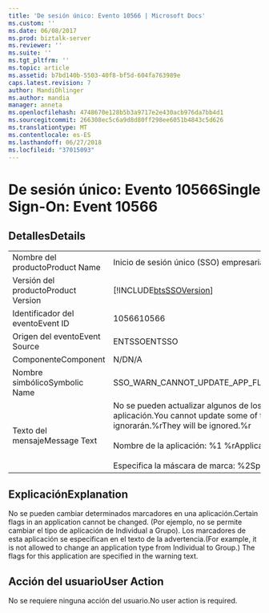```yaml
---
title: 'De sesión único: Evento 10566 | Microsoft Docs'
ms.custom: ''
ms.date: 06/08/2017
ms.prod: biztalk-server
ms.reviewer: ''
ms.suite: ''
ms.tgt_pltfrm: ''
ms.topic: article
ms.assetid: b7bd140b-5503-40f8-bf5d-604fa763989e
caps.latest.revision: 7
author: MandiOhlinger
ms.author: mandia
manager: anneta
ms.openlocfilehash: 4748670e128b5b3a9717e2e430acb976da7bb4d1
ms.sourcegitcommit: 266308ec5c6a9d8d80ff298ee6051b4843c5d626
ms.translationtype: MT
ms.contentlocale: es-ES
ms.lasthandoff: 06/27/2018
ms.locfileid: "37015093"
---
```

# <a name="single-sign-on-event-10566"></a><span data-ttu-id="bfe2c-102">De sesión único: Evento 10566</span><span class="sxs-lookup"><span data-stu-id="bfe2c-102">Single Sign-On: Event 10566</span></span>
## <a name="details"></a><span data-ttu-id="bfe2c-103">Detalles</span><span class="sxs-lookup"><span data-stu-id="bfe2c-103">Details</span></span>  
  
|                 |                                                                                                                                                                    |
|-----------------|--------------------------------------------------------------------------------------------------------------------------------------------------------------------|
|  <span data-ttu-id="bfe2c-104">Nombre del producto</span><span class="sxs-lookup"><span data-stu-id="bfe2c-104">Product Name</span></span>   |                                                                     <span data-ttu-id="bfe2c-105">Inicio de sesión único (SSO) empresarial</span><span class="sxs-lookup"><span data-stu-id="bfe2c-105">Enterprise Single Sign-On</span></span>                                                                      |
| <span data-ttu-id="bfe2c-106">Versión del producto</span><span class="sxs-lookup"><span data-stu-id="bfe2c-106">Product Version</span></span> |                                                     [!INCLUDE[btsSSOVersion](../includes/btsssoversion-md.md)]                                                     |
|    <span data-ttu-id="bfe2c-107">Identificador del evento</span><span class="sxs-lookup"><span data-stu-id="bfe2c-107">Event ID</span></span>     |                                                                               <span data-ttu-id="bfe2c-108">10566</span><span class="sxs-lookup"><span data-stu-id="bfe2c-108">10566</span></span>                                                                                |
|  <span data-ttu-id="bfe2c-109">Origen del evento</span><span class="sxs-lookup"><span data-stu-id="bfe2c-109">Event Source</span></span>   |                                                                               <span data-ttu-id="bfe2c-110">ENTSSO</span><span class="sxs-lookup"><span data-stu-id="bfe2c-110">ENTSSO</span></span>                                                                               |
|    <span data-ttu-id="bfe2c-111">Componente</span><span class="sxs-lookup"><span data-stu-id="bfe2c-111">Component</span></span>    |                                                                                <span data-ttu-id="bfe2c-112">N/D</span><span class="sxs-lookup"><span data-stu-id="bfe2c-112">N/A</span></span>                                                                                 |
|  <span data-ttu-id="bfe2c-113">Nombre simbólico</span><span class="sxs-lookup"><span data-stu-id="bfe2c-113">Symbolic Name</span></span>  |                                                                  <span data-ttu-id="bfe2c-114">SSO_WARN_CANNOT_UPDATE_APP_FLAGS</span><span class="sxs-lookup"><span data-stu-id="bfe2c-114">SSO_WARN_CANNOT_UPDATE_APP_FLAGS</span></span>                                                                  |
|  <span data-ttu-id="bfe2c-115">Texto del mensaje</span><span class="sxs-lookup"><span data-stu-id="bfe2c-115">Message Text</span></span>   | <span data-ttu-id="bfe2c-116">No se pueden actualizar algunos de los marcadores especificados para la aplicación.</span><span class="sxs-lookup"><span data-stu-id="bfe2c-116">You cannot update some of the specified flags for this application.</span></span> <span data-ttu-id="bfe2c-117">Se ignorarán.%r</span><span class="sxs-lookup"><span data-stu-id="bfe2c-117">They will be ignored.%r</span></span><br /><br /> <span data-ttu-id="bfe2c-118">Nombre de la aplicación: %1 %r</span><span class="sxs-lookup"><span data-stu-id="bfe2c-118">Application Name: %1%r</span></span><br /><br /> <span data-ttu-id="bfe2c-119">Especifica la máscara de marca: %2</span><span class="sxs-lookup"><span data-stu-id="bfe2c-119">Specified Flag Mask: %2</span></span> |
  
## <a name="explanation"></a><span data-ttu-id="bfe2c-120">Explicación</span><span class="sxs-lookup"><span data-stu-id="bfe2c-120">Explanation</span></span>  
 <span data-ttu-id="bfe2c-121">No se pueden cambiar determinados marcadores en una aplicación.</span><span class="sxs-lookup"><span data-stu-id="bfe2c-121">Certain flags in an application cannot be changed.</span></span> <span data-ttu-id="bfe2c-122">(Por ejemplo, no se permite cambiar el tipo de aplicación de Individual a Grupo). Los marcadores de esta aplicación se especifican en el texto de la advertencia.</span><span class="sxs-lookup"><span data-stu-id="bfe2c-122">(For example, it is not allowed to change an application type from Individual to Group.) The flags for this application are specified in the warning text.</span></span>  
  
## <a name="user-action"></a><span data-ttu-id="bfe2c-123">Acción del usuario</span><span class="sxs-lookup"><span data-stu-id="bfe2c-123">User Action</span></span>  
 <span data-ttu-id="bfe2c-124">No se requiere ninguna acción del usuario.</span><span class="sxs-lookup"><span data-stu-id="bfe2c-124">No user action is required.</span></span>